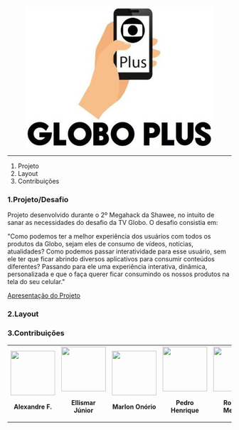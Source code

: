 <p align="center">
  <img src="https://github.com/ellismarjr/globoplus/blob/master/assets/globoplus.jpg">
</p>
<hr/>

1. Projeto
2. Layout
3. Contribuições

### 1.Projeto/Desafio

Projeto desenvolvido durante o 2º Megahack da Shawee, no intuito de sanar as necessidades do desafio da TV Globo. O desafio consistia em:
  
"Como podemos ter a melhor experiência dos usuários com todos os produtos da Globo, sejam eles de consumo de vídeos, notícias, atualidades? Como podemos passar interatividade para esse usuário, sem ele ter que ficar abrindo diversos aplicativos para consumir conteúdos diferentes? Passando para ele uma experiência interativa, dinâmica, personalizada e que o faça querer ficar consumindo os nossos produtos na tela do seu celular."        

[Apresentação do Projeto](https://drive.google.com/open?id=1YOU59cC9uZBhNFJVcOh6-bFlOpt-4XAB)

### 2.Layout


### 3.Contribuições

<table align="center">
  <thead>
  </thead>
  <tr>
      <th>
        <a href="https://www.linkedin.com/in/alexandre-ferreira-costa-b6960310a/">
        <img src="https://media-exp1.licdn.com/dms/image/C4E03AQE1fmeyswLNYA/profile-displayphoto-shrink_200_200/0?e=1594252800&v=beta&t=uPRt6Xh96DmI8-Gn0keM-ybsuMlx7_6uHgmou1vKcBM" alt="" width="100px" height="100px">
        </a>
        <p>Alexandre F.</p>
      </th>
      <th>
        <a href="https://www.linkedin.com/in/ellismarjunior/">
        <img src="https://media-exp1.licdn.com/dms/image/C4E03AQGtKqE2ikCGtg/profile-displayphoto-shrink_200_200/0?e=1594252800&v=beta&t=X6jgEZv-K2GJdykmTFGckJeblSw2kMCE3OOCsJLO_wM" alt="" width="100px" height="100px">
        </a>
        <p>Ellismar Júnior</p>
      </th>
      <th>
        <a href="https://www.linkedin.com/in/marlon-onorio-3a5b76168/">
        <img src="https://media-exp1.licdn.com/dms/image/C4D03AQG-K1mLwEwwbw/profile-displayphoto-shrink_200_200/0?e=1594252800&v=beta&t=K458Qa5CjuYG7FuFLou3CY7F1pi3PLx57pxin4tbMUo" alt="" width="100px" height="100px">
        </a>
        <p>Marlon Onório</p>
      </th>
      <th>
        <a href="https://www.linkedin.com/in/pedrohenriqueoliveiramartins/">
        <img src="https://media-exp1.licdn.com/dms/image/C4E03AQGS4WL9puX0BQ/profile-displayphoto-shrink_200_200/0?e=1594252800&v=beta&t=nvPxtUVshDcBVQtXdSNtB-WzPEtngKmrV5rYq6RW0oo" alt="" width="100px" height="100px">
        </a>
        <p>Pedro Henrique</p>
      </th>
      <th>
        <a href="https://www.linkedin.com/in/roberto-mendes-kiefer-18a73a143/">
        <img src="https://media-exp1.licdn.com/dms/image/C4E03AQFJt22vb3VEpg/profile-displayphoto-shrink_200_200/0?e=1594252800&v=beta&t=labHpv-h_QwNOiOMVBWFigdvO176kiF10lQv21QTFOc" alt="" width="100px" height="100px">
        </a>
        <p>Roberto Mendes</p>
      </th>
    </th>
</table>
